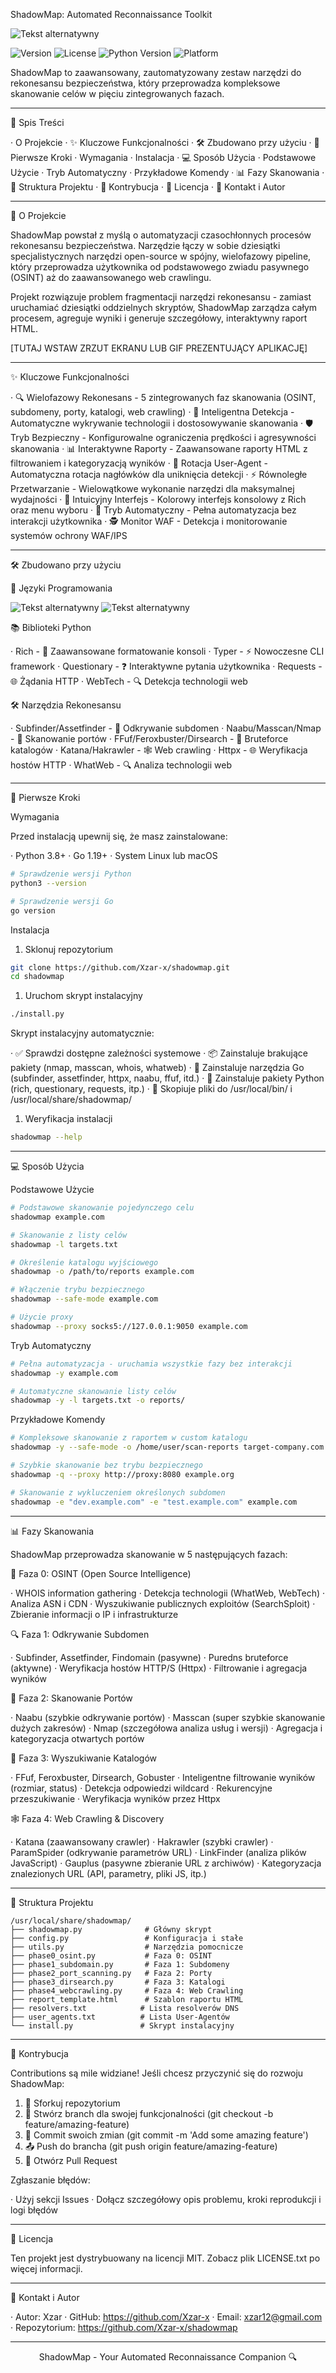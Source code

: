ShadowMap: Automated Reconnaissance Toolkit

![Tekst alternatywny](https://github.com/Xzar-x/images/blob/main/shadowmap.png)

![Version](https://img.shields.io/badge/version-1.0.0-blue.svg)
![License](https://img.shields.io/badge/license-MIT-green.svg)
![Python Version](https://img.shields.io/badge/python-3.8%2B-blue)
![Platform](https://img.shields.io/badge/platform-Linux%20%7C%20macOS-lightgrey)


ShadowMap to zaawansowany, zautomatyzowany zestaw narzędzi do rekonesansu bezpieczeństwa, który przeprowadza kompleksowe skanowanie celów w pięciu zintegrowanych fazach.

---

📖 Spis Treści

· O Projekcie
· ✨ Kluczowe Funkcjonalności
· 🛠️ Zbudowano przy użyciu
· 🚀 Pierwsze Kroki
  · Wymagania
  · Instalacja
· 💻 Sposób Użycia
  · Podstawowe Użycie
  · Tryb Automatyczny
  · Przykładowe Komendy
· 📊 Fazy Skanowania
· 📁 Struktura Projektu
· 🤝 Kontrybucja
· 📄 Licencja
· 👤 Kontakt i Autor

---

🎯 O Projekcie

ShadowMap powstał z myślą o automatyzacji czasochłonnych procesów rekonesansu bezpieczeństwa. Narzędzie łączy w sobie dziesiątki specjalistycznych narzędzi open-source w spójny, wielofazowy pipeline, który przeprowadza użytkownika od podstawowego zwiadu pasywnego (OSINT) aż do zaawansowanego web crawlingu.

Projekt rozwiązuje problem fragmentacji narzędzi rekonesansu - zamiast uruchamiać dziesiątki oddzielnych skryptów, ShadowMap zarządza całym procesem, agreguje wyniki i generuje szczegółowy, interaktywny raport HTML.

[TUTAJ WSTAW ZRZUT EKRANU LUB GIF PREZENTUJĄCY APLIKACJĘ]

---

✨ Kluczowe Funkcjonalności

· 🔍 Wielofazowy Rekonesans - 5 zintegrowanych faz skanowania (OSINT, subdomeny, porty, katalogi, web crawling)
· 🎯 Inteligentna Detekcja - Automatyczne wykrywanie technologii i dostosowywanie skanowania
· 🛡️ Tryb Bezpieczny - Konfigurowalne ograniczenia prędkości i agresywności skanowania
· 📊 Interaktywne Raporty - Zaawansowane raporty HTML z filtrowaniem i kategoryzacją wyników
· 🔄 Rotacja User-Agent - Automatyczna rotacja nagłówków dla uniknięcia detekcji
· ⚡ Równoległe Przetwarzanie - Wielowątkowe wykonanie narzędzi dla maksymalnej wydajności
· 🎨 Intuicyjny Interfejs - Kolorowy interfejs konsolowy z Rich oraz menu wyboru
· 🤖 Tryb Automatyczny - Pełna automatyzacja bez interakcji użytkownika
· 🕵️ Monitor WAF - Detekcja i monitorowanie systemów ochrony WAF/IPS

---

🛠️ Zbudowano przy użyciu

🐍 Języki Programowania

​![Tekst alternatywny](https://img.shields.io/badge/Python-3776AB?style=for-the-badge&logo=python&logoColor=white)
![Tekst alternatywny](https://img.shields.io/badge/Go-00ADD8?style=for-the-badge&logo=go&logoColor=white)

📚 Biblioteki Python

· Rich - 🎨 Zaawansowane formatowanie konsoli
· Typer - ⚡ Nowoczesne CLI framework
· Questionary - ❓ Interaktywne pytania użytkownika
· Requests - 🌐 Żądania HTTP
· WebTech - 🔍 Detekcja technologii web

🛠️ Narzędzia Rekonesansu

· Subfinder/Assetfinder - 🔎 Odkrywanie subdomen
· Naabu/Masscan/Nmap - 🚪 Skanowanie portów
· FFuf/Feroxbuster/Dirsearch - 📁 Bruteforce katalogów
· Katana/Hakrawler - 🕸️ Web crawling
· Httpx - 🌐 Weryfikacja hostów HTTP
· WhatWeb - 🔍 Analiza technologii web

---

🚀 Pierwsze Kroki

Wymagania

Przed instalacją upewnij się, że masz zainstalowane:

· Python 3.8+
· Go 1.19+
· System Linux lub macOS

```bash
# Sprawdzenie wersji Python
python3 --version

# Sprawdzenie wersji Go
go version
```

Instalacja

1. Sklonuj repozytorium

```bash
git clone https://github.com/Xzar-x/shadowmap.git
cd shadowmap
```

1. Uruchom skrypt instalacyjny

```bash
./install.py
```

Skrypt instalacyjny automatycznie:

· ✅ Sprawdzi dostępne zależności systemowe
· 📦 Zainstaluje brakujące pakiety (nmap, masscan, whois, whatweb)
· 🔧 Zainstaluje narzędzia Go (subfinder, assetfinder, httpx, naabu, ffuf, itd.)
· 🐍 Zainstaluje pakiety Python (rich, questionary, requests, itp.)
· 📁 Skopiuje pliki do /usr/local/bin/ i /usr/local/share/shadowmap/

1. Weryfikacja instalacji

```bash
shadowmap --help
```

---

💻 Sposób Użycia

Podstawowe Użycie

```bash
# Podstawowe skanowanie pojedynczego celu
shadowmap example.com

# Skanowanie z listy celów
shadowmap -l targets.txt

# Określenie katalogu wyjściowego
shadowmap -o /path/to/reports example.com

# Włączenie trybu bezpiecznego
shadowmap --safe-mode example.com

# Użycie proxy
shadowmap --proxy socks5://127.0.0.1:9050 example.com
```

Tryb Automatyczny

```bash
# Pełna automatyzacja - uruchamia wszystkie fazy bez interakcji
shadowmap -y example.com

# Automatyczne skanowanie listy celów
shadowmap -y -l targets.txt -o reports/
```

Przykładowe Komendy

```bash
# Kompleksowe skanowanie z raportem w custom katalogu
shadowmap -y --safe-mode -o /home/user/scan-reports target-company.com

# Szybkie skanowanie bez trybu bezpiecznego
shadowmap -q --proxy http://proxy:8080 example.org

# Skanowanie z wykluczeniem określonych subdomen
shadowmap -e "dev.example.com" -e "test.example.com" example.com
```

---

📊 Fazy Skanowania

ShadowMap przeprowadza skanowanie w 5 następujących fazach:

🎯 Faza 0: OSINT (Open Source Intelligence)

· WHOIS information gathering
· Detekcja technologii (WhatWeb, WebTech)
· Analiza ASN i CDN
· Wyszukiwanie publicznych exploitów (SearchSploit)
· Zbieranie informacji o IP i infrastrukturze

🔍 Faza 1: Odkrywanie Subdomen

· Subfinder, Assetfinder, Findomain (pasywne)
· Puredns bruteforce (aktywne)
· Weryfikacja hostów HTTP/S (Httpx)
· Filtrowanie i agregacja wyników

🚪 Faza 2: Skanowanie Portów

· Naabu (szybkie odkrywanie portów)
· Masscan (super szybkie skanowanie dużych zakresów)
· Nmap (szczegółowa analiza usług i wersji)
· Agregacja i kategoryzacja otwartych portów

📁 Faza 3: Wyszukiwanie Katalogów

· FFuf, Feroxbuster, Dirsearch, Gobuster
· Inteligentne filtrowanie wyników (rozmiar, status)
· Detekcja odpowiedzi wildcard
· Rekurencyjne przeszukiwanie
· Weryfikacja wyników przez Httpx

🕸️ Faza 4: Web Crawling & Discovery

· Katana (zaawansowany crawler)
· Hakrawler (szybki crawler)
· ParamSpider (odkrywanie parametrów URL)
· LinkFinder (analiza plików JavaScript)
· Gauplus (pasywne zbieranie URL z archiwów)
· Kategoryzacja znalezionych URL (API, parametry, pliki JS, itp.)

---

📁 Struktura Projektu

```
/usr/local/share/shadowmap/
├── shadowmap.py              # Główny skrypt
├── config.py                 # Konfiguracja i stałe
├── utils.py                  # Narzędzia pomocnicze
├── phase0_osint.py           # Faza 0: OSINT
├── phase1_subdomain.py       # Faza 1: Subdomeny
├── phase2_port_scanning.py   # Faza 2: Porty
├── phase3_dirsearch.py       # Faza 3: Katalogi
├── phase4_webcrawling.py     # Faza 4: Web Crawling
├── report_template.html      # Szablon raportu HTML
├── resolvers.txt            # Lista resolverów DNS
├── user_agents.txt          # Lista User-Agentów
└── install.py               # Skrypt instalacyjny
```

---

🤝 Kontrybucja

Contributions są mile widziane! Jeśli chcesz przyczynić się do rozwoju ShadowMap:

1. 🍴 Sforkuj repozytorium
2. 🌿 Stwórz branch dla swojej funkcjonalności (git checkout -b feature/amazing-feature)
3. 💾 Commit swoich zmian (git commit -m 'Add some amazing feature')
4. 📤 Push do brancha (git push origin feature/amazing-feature)
5. 🔄 Otwórz Pull Request

Zgłaszanie błędów:

· Użyj sekcji Issues
· Dołącz szczegółowy opis problemu, kroki reprodukcji i logi błędów

---

📄 Licencja

Ten projekt jest dystrybuowany na licencji MIT. Zobacz plik LICENSE.txt po więcej informacji.

---

👤 Kontakt i Autor

· Autor: Xzar
· GitHub: https://github.com/Xzar-x
· Email: xzar12@gmail.com
· Repozytorium: https://github.com/Xzar-x/shadowmap

---

<div align="center">

ShadowMap - Your Automated Reconnaissance Companion 🔍

</div>